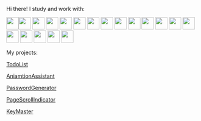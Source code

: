 Hi there! I study and work with:

<img src="https://denislopatin.github.io/git-icons/icons/html-5.svg" width="32" height="32" /><img 
src="https://denislopatin.github.io/git-icons/icons/css-3.svg" width="32" height="32" />
<img src="https://denislopatin.github.io/git-icons/icons/sass.svg" width="32" height="32" />
<img src="https://denislopatin.github.io/git-icons/icons/less.svg" width="32" height="32" />
<img src="https://denislopatin.github.io/git-icons/icons/bootstrap.svg" width="32" height="32" />
<img src="https://denislopatin.github.io/git-icons/icons/tailwindcss.svg" width="32" height="32" />
<img src="https://denislopatin.github.io/git-icons/icons/javascript.svg" width="32" height="32" />
<img src="https://denislopatin.github.io/git-icons/icons/typescript.svg" width="32" height="32" />
<img src="https://denislopatin.github.io/git-icons/icons/jquery.svg" width="32" height="32" />
<img src="https://denislopatin.github.io/git-icons/icons/react.svg" width="32" height="32" />
<img src="https://denislopatin.github.io/git-icons/icons/angular-icon-1.svg" width="32" height="32" />
<img src="https://denislopatin.github.io/git-icons/icons/next-js.svg" width="32" height="32" />
<img src="https://denislopatin.github.io/git-icons/icons/nodejs.svg" width="32" height="32" />
<img src="https://denislopatin.github.io/git-icons/icons/php.svg" width="32" height="32" />
<img src="https://denislopatin.github.io/git-icons/icons/laravel-2.svg" width="32" height="32" />
<img src="https://denislopatin.github.io/git-icons/icons/git.svg" width="32" height="32" />
<img src="https://denislopatin.github.io/git-icons/icons/gulp.svg" width="32" height="32" />
<img src="https://denislopatin.github.io/git-icons/icons/webpack.svg" width="32" height="32" />
<img src="https://denislopatin.github.io/git-icons/icons/npm.svg" width="32" height="32" />

My projects:

[TodoList](https://denislopatin.github.io/todo-list/)

[AniamtionAssistant](https://animation-assistant-docs.vercel.app/)

[PasswordGenerator](https://denislopatin.github.io/password-generator/)

[PageScrollIndicator](https://denislopatin.github.io/page-scroll-indicator/)

[KeyMaster](https://denislopatin.github.io/keymaster/)
